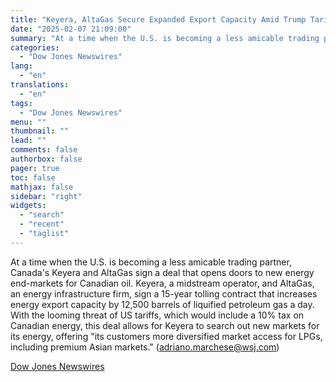 ```yaml
---
title: "Keyera, AltaGas Secure Expanded Export Capacity Amid Trump Tariff Threats — Market Talk"
date: "2025-02-07 21:09:00"
summary: "At a time when the U.S. is becoming a less amicable trading partner, Canada's Keyera and AltaGas sign a deal that opens doors to new energy end-markets for Canadian oil. Keyera, a midstream operator, and AltaGas, an energy infrastructure firm, sign a 15-year tolling contract that increases energy export capacity..."
categories:
  - "Dow Jones Newswires"
lang:
  - "en"
translations:
  - "en"
tags:
  - "Dow Jones Newswires"
menu: ""
thumbnail: ""
lead: ""
comments: false
authorbox: false
pager: true
toc: false
mathjax: false
sidebar: "right"
widgets:
  - "search"
  - "recent"
  - "taglist"
---
```


At a time when the U.S. is becoming a less amicable trading partner, Canada's Keyera and AltaGas sign a deal that opens doors to new energy end-markets for Canadian oil. Keyera, a midstream operator, and AltaGas, an energy infrastructure firm, sign a 15-year tolling contract that increases energy export capacity by 12,500 barrels of liquified petroleum gas a day. With the looming threat of US tariffs, which would include a 10% tax on Canadian energy, this deal allows for Keyera to search out new markets for its energy, offering "its customers more diversified market access for LPGs, including premium Asian markets." (adriano.marchese@wsj.com)

[Dow Jones Newswires](https://www.tradingview.com/news/DJN_DN20250207005994:0/)
